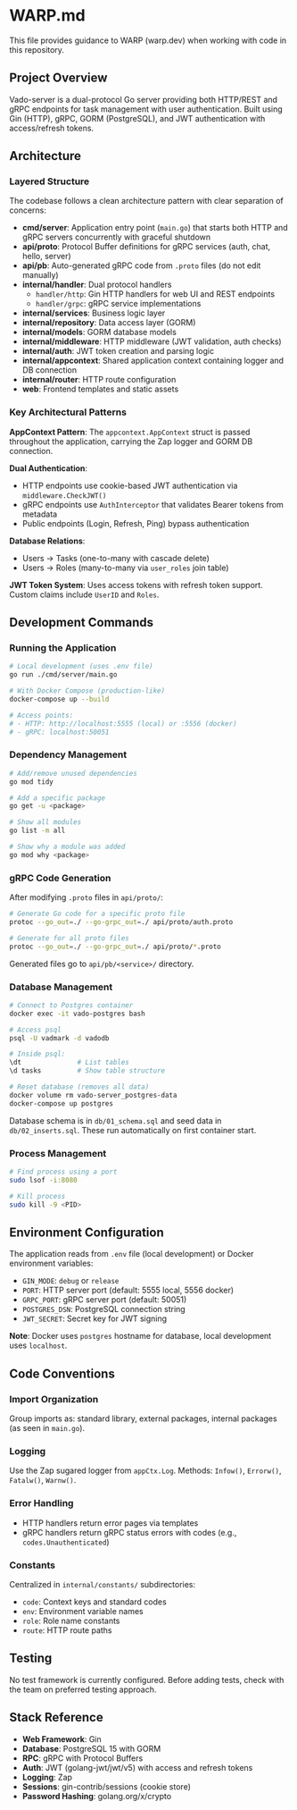 # WARP.md

This file provides guidance to WARP (warp.dev) when working with code in this repository.

## Project Overview

Vado-server is a dual-protocol Go server providing both HTTP/REST and gRPC endpoints for task management with user authentication. Built using Gin (HTTP), gRPC, GORM (PostgreSQL), and JWT authentication with access/refresh tokens.

## Architecture

### Layered Structure
The codebase follows a clean architecture pattern with clear separation of concerns:

- **cmd/server**: Application entry point (`main.go`) that starts both HTTP and gRPC servers concurrently with graceful shutdown
- **api/proto**: Protocol Buffer definitions for gRPC services (auth, chat, hello, server)
- **api/pb**: Auto-generated gRPC code from `.proto` files (do not edit manually)
- **internal/handler**: Dual protocol handlers
  - `handler/http`: Gin HTTP handlers for web UI and REST endpoints
  - `handler/grpc`: gRPC service implementations
- **internal/services**: Business logic layer
- **internal/repository**: Data access layer (GORM)
- **internal/models**: GORM database models
- **internal/middleware**: HTTP middleware (JWT validation, auth checks)
- **internal/auth**: JWT token creation and parsing logic
- **internal/appcontext**: Shared application context containing logger and DB connection
- **internal/router**: HTTP route configuration
- **web**: Frontend templates and static assets

### Key Architectural Patterns

**AppContext Pattern**: The `appcontext.AppContext` struct is passed throughout the application, carrying the Zap logger and GORM DB connection.

**Dual Authentication**: 
- HTTP endpoints use cookie-based JWT authentication via `middleware.CheckJWT()`
- gRPC endpoints use `AuthInterceptor` that validates Bearer tokens from metadata
- Public endpoints (Login, Refresh, Ping) bypass authentication

**Database Relations**:
- Users → Tasks (one-to-many with cascade delete)
- Users → Roles (many-to-many via `user_roles` join table)

**JWT Token System**: Uses access tokens with refresh token support. Custom claims include `UserID` and `Roles`.

## Development Commands

### Running the Application

```bash
# Local development (uses .env file)
go run ./cmd/server/main.go

# With Docker Compose (production-like)
docker-compose up --build

# Access points:
# - HTTP: http://localhost:5555 (local) or :5556 (docker)
# - gRPC: localhost:50051
```

### Dependency Management

```bash
# Add/remove unused dependencies
go mod tidy

# Add a specific package
go get -u <package>

# Show all modules
go list -m all

# Show why a module was added
go mod why <package>
```

### gRPC Code Generation

After modifying `.proto` files in `api/proto/`:

```bash
# Generate Go code for a specific proto file
protoc --go_out=./ --go-grpc_out=./ api/proto/auth.proto

# Generate for all proto files
protoc --go_out=./ --go-grpc_out=./ api/proto/*.proto
```

Generated files go to `api/pb/<service>/` directory.

### Database Management

```bash
# Connect to Postgres container
docker exec -it vado-postgres bash

# Access psql
psql -U vadmark -d vadodb

# Inside psql:
\dt              # List tables
\d tasks         # Show table structure

# Reset database (removes all data)
docker volume rm vado-server_postgres-data
docker-compose up postgres
```

Database schema is in `db/01_schema.sql` and seed data in `db/02_inserts.sql`. These run automatically on first container start.

### Process Management

```bash
# Find process using a port
sudo lsof -i:8080

# Kill process
sudo kill -9 <PID>
```

## Environment Configuration

The application reads from `.env` file (local development) or Docker environment variables:

- `GIN_MODE`: `debug` or `release`
- `PORT`: HTTP server port (default: 5555 local, 5556 docker)
- `GRPC_PORT`: gRPC server port (default: 50051)
- `POSTGRES_DSN`: PostgreSQL connection string
- `JWT_SECRET`: Secret key for JWT signing

**Note**: Docker uses `postgres` hostname for database, local development uses `localhost`.

## Code Conventions

### Import Organization
Group imports as: standard library, external packages, internal packages (as seen in `main.go`).

### Logging
Use the Zap sugared logger from `appCtx.Log`. Methods: `Infow()`, `Errorw()`, `Fatalw()`, `Warnw()`.

### Error Handling
- HTTP handlers return error pages via templates
- gRPC handlers return gRPC status errors with codes (e.g., `codes.Unauthenticated`)

### Constants
Centralized in `internal/constants/` subdirectories:
- `code`: Context keys and standard codes
- `env`: Environment variable names
- `role`: Role name constants
- `route`: HTTP route paths

## Testing

No test framework is currently configured. Before adding tests, check with the team on preferred testing approach.

## Stack Reference

- **Web Framework**: Gin
- **Database**: PostgreSQL 15 with GORM
- **RPC**: gRPC with Protocol Buffers
- **Auth**: JWT (golang-jwt/jwt/v5) with access and refresh tokens
- **Logging**: Zap
- **Sessions**: gin-contrib/sessions (cookie store)
- **Password Hashing**: golang.org/x/crypto
